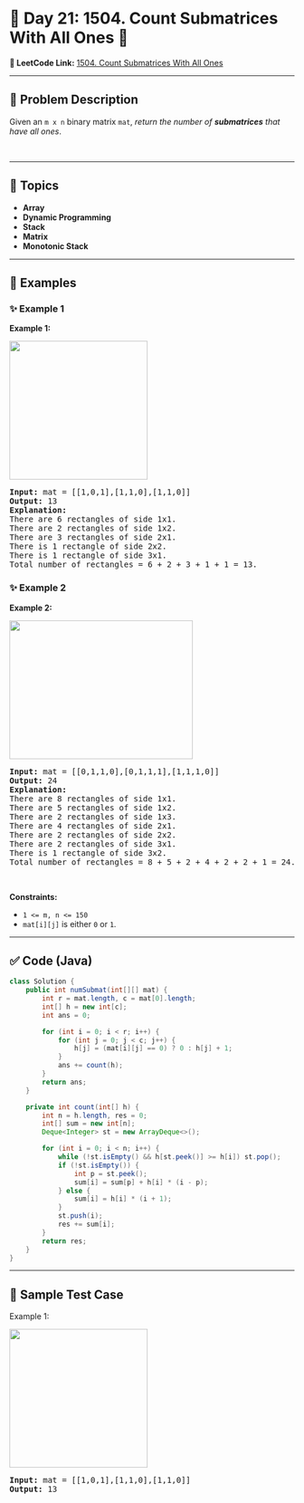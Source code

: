 # 📌 Day 21: 1504. Count Submatrices With All Ones 🎯

**🔗 LeetCode Link:** [1504. Count Submatrices With All Ones](https://leetcode.com/problems/count-submatrices-with-all-ones/)

---

## 🧩 Problem Description

<p>Given an <code>m x n</code> binary matrix <code>mat</code>, <em>return the number of <strong>submatrices</strong> that have all ones</em>.</p>

<p>&nbsp;</p>
<p><strong class="example">

---

## 🧠 Topics

- Array
- Dynamic Programming
- Stack
- Matrix
- Monotonic Stack
---

## 🧩 Examples

### ✨ Example 1

Example 1:</strong></p>
<img alt="" src="https://assets.leetcode.com/uploads/2021/10/27/ones1-grid.jpg" style="width: 244px; height: 245px;" />
<pre>
<strong>Input:</strong> mat = [[1,0,1],[1,1,0],[1,1,0]]
<strong>Output:</strong> 13
<strong>Explanation:</strong> 
There are 6 rectangles of side 1x1.
There are 2 rectangles of side 1x2.
There are 3 rectangles of side 2x1.
There is 1 rectangle of side 2x2. 
There is 1 rectangle of side 3x1.
Total number of rectangles = 6 + 2 + 3 + 1 + 1 = 13.
</pre>

<p><strong class="example">

### ✨ Example 2

Example 2:</strong></p>
<img alt="" src="https://assets.leetcode.com/uploads/2021/10/27/ones2-grid.jpg" style="width: 324px; height: 245px;" />
<pre>
<strong>Input:</strong> mat = [[0,1,1,0],[0,1,1,1],[1,1,1,0]]
<strong>Output:</strong> 24
<strong>Explanation:</strong> 
There are 8 rectangles of side 1x1.
There are 5 rectangles of side 1x2.
There are 2 rectangles of side 1x3. 
There are 4 rectangles of side 2x1.
There are 2 rectangles of side 2x2. 
There are 2 rectangles of side 3x1. 
There is 1 rectangle of side 3x2. 
Total number of rectangles = 8 + 5 + 2 + 4 + 2 + 2 + 1 = 24.
</pre>

<p>&nbsp;</p>
<p><strong>Constraints:</strong></p>

<ul>
	<li><code>1 &lt;= m, n &lt;= 150</code></li>
	<li><code>mat[i][j]</code> is either <code>0</code> or <code>1</code>.</li>
</ul>

---

## ✅ Code (Java)

```java
class Solution {
    public int numSubmat(int[][] mat) {
        int r = mat.length, c = mat[0].length;
        int[] h = new int[c];
        int ans = 0;

        for (int i = 0; i < r; i++) {
            for (int j = 0; j < c; j++) {
                h[j] = (mat[i][j] == 0) ? 0 : h[j] + 1;
            }
            ans += count(h);
        }
        return ans;
    }

    private int count(int[] h) {
        int n = h.length, res = 0;
        int[] sum = new int[n];
        Deque<Integer> st = new ArrayDeque<>();

        for (int i = 0; i < n; i++) {
            while (!st.isEmpty() && h[st.peek()] >= h[i]) st.pop();
            if (!st.isEmpty()) {
                int p = st.peek();
                sum[i] = sum[p] + h[i] * (i - p);
            } else {
                sum[i] = h[i] * (i + 1);
            }
            st.push(i);
            res += sum[i];
        }
        return res;
    }
}
```

---

## 🧪 Sample Test Case


Example 1:</strong></p>
<img alt="" src="https://assets.leetcode.com/uploads/2021/10/27/ones1-grid.jpg" style="width: 244px; height: 245px;" />
<pre>
<strong>Input:</strong> mat = [[1,0,1],[1,1,0],[1,1,0]]
<strong>Output:</strong> 13
</pre>

<p><strong class="example">


